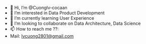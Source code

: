 - 👋 Hi, I’m @Cuonglv-cocaan
- 👀 I’m interested in Data Product Development
- 🌱 I’m currently learning User Experience
- 💞️ I’m looking to collaborate on Data Architecture, Data Science
- 📫 How to reach me ??: 
- Mail: lvcuong2801@gmail.com

<!---
Cuonglv-cocaan/Cuonglv-cocaan is a ✨ special ✨ repository because its `README.md` (this file) appears on your GitHub profile.
You can click the Preview link to take a look at your changes.
--->

